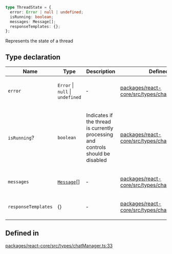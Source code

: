 ```ts
type ThreadState = {
  error: Error | null | undefined;
  isRunning: boolean;
  messages: Message[];
  responseTemplates: {};
};
```

Represents the state of a thread

## Type declaration

<table>
<thead>
<tr>
<th>Name</th>
<th>Type</th>
<th>Description</th>
<th>Defined in</th>
</tr>
</thead>
<tbody>
<tr>
<td>

`error`

</td>
<td>

`Error` \| `null` \| `undefined`

</td>
<td>

&hyphen;

</td>
<td>

[packages/react-core/src/types/chatManager.ts:37](https://github.com/thesysdev/crayonai/blob/c138be830e4251fbc51e4da049a797e65138f6cd/frontend-sdk/packages/react-core/src/types/chatManager.ts#L37)

</td>
</tr>
<tr>
<td>

`isRunning`?

</td>
<td>

`boolean`

</td>
<td>

Indicates if the thread is currently processing and controls should be disabled

</td>
<td>

[packages/react-core/src/types/chatManager.ts:35](https://github.com/thesysdev/crayonai/blob/c138be830e4251fbc51e4da049a797e65138f6cd/frontend-sdk/packages/react-core/src/types/chatManager.ts#L35)

</td>
</tr>
<tr>
<td>

`messages`

</td>
<td>

[`Message`](Message.md)[]

</td>
<td>

&hyphen;

</td>
<td>

[packages/react-core/src/types/chatManager.ts:36](https://github.com/thesysdev/crayonai/blob/c138be830e4251fbc51e4da049a797e65138f6cd/frontend-sdk/packages/react-core/src/types/chatManager.ts#L36)

</td>
</tr>
<tr>
<td>

`responseTemplates`

</td>
<td>

\{\}

</td>
<td>

&hyphen;

</td>
<td>

[packages/react-core/src/types/chatManager.ts:38](https://github.com/thesysdev/crayonai/blob/c138be830e4251fbc51e4da049a797e65138f6cd/frontend-sdk/packages/react-core/src/types/chatManager.ts#L38)

</td>
</tr>
</tbody>
</table>

## Defined in

[packages/react-core/src/types/chatManager.ts:33](https://github.com/thesysdev/crayonai/blob/c138be830e4251fbc51e4da049a797e65138f6cd/frontend-sdk/packages/react-core/src/types/chatManager.ts#L33)
